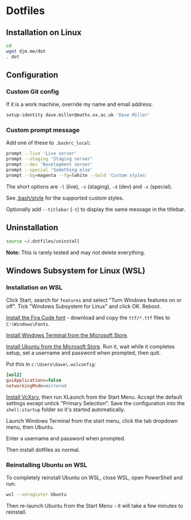 # Dotfiles

## Installation on Linux

```bash
cd
wget djm.me/dot
. dot
```

## Configuration

### Custom Git config

If it is a work machine, override my name and email address:

```bash
setup-identity dave.miller@maths.ox.ac.uk 'Dave Miller'
```

### Custom prompt message

Add one of these to `.bashrc_local`:

```bash
prompt --live 'Live server'
prompt --staging 'Staging server'
prompt --dev 'Development server'
prompt --special 'Something else'
prompt --bg=magenta --fg=lwhite --bold 'Custom styles' 
```

The short options are `-l` (live), `-s` (staging), `-d` (dev) and `-x` (special).

See [.bash/style](../.bash/style) for the supported custom styles.

Optionally add `--titlebar` (`-t`) to display the same message in the titlebar.

## Uninstallation

```bash
source ~/.dotfiles/uninstall
```

**Note:** This is rarely tested and may not delete everything.

## Windows Subsystem for Linux (WSL)

### Installation on WSL

Click Start, search for `features` and select "Turn Windows features on or off". Tick "Windows Subsystem for Linux" and click OK. Reboot.

[Install the Fira Code font](https://github.com/tonsky/FiraCode) - download and copy the `ttf/*.ttf` files to `C:\Windows\Fonts`.

[Install Windows Terminal from the Microsoft Store](https://www.microsoft.com/en-gb/p/windows-terminal/9n0dx20hk701#activetab=pivot:overviewtab).

[Install Ubuntu from the Microsoft Store](https://apps.microsoft.com/store/detail/ubuntu/9PDXGNCFSCZV). Run it, wait while it completes setup, set a username and password when prompted, then quit.

Put this in `c:\Users\dave\.wslconfig`:

```ini
[wsl2]
guiApplications=false
networkingMode=mirrored
```

[Install VcXsrv](https://sourceforge.net/projects/vcxsrv/), then run XLaunch from the Start Menu. Accept the default settings except untick "Primary Selection". Save the configuration into the `shell:startup` folder so it's started automatically.

Launch Windows Terminal from the start menu, click the tab dropdown menu, then Ubuntu.

Enter a username and password when prompted.

Then install dotfiles as normal.

### Reinstalling Ubuntu on WSL

To completely reinstall Ubuntu on WSL, close WSL, open PowerShell and run:

```bash
wsl --unregister Ubuntu
```

Then re-launch Ubuntu from the Start Menu - it will take a few minutes to reinstall.

